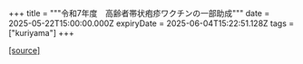 +++
title = """令和7年度　高齢者帯状疱疹ワクチンの一部助成"""
date = 2025-05-22T15:00:00.000Z
expiryDate = 2025-06-04T15:22:51.128Z
tags = ["kuriyama"]
+++


[[source]](https://www.town.kuriyama.hokkaido.jp/soshiki/38/31823.html)
